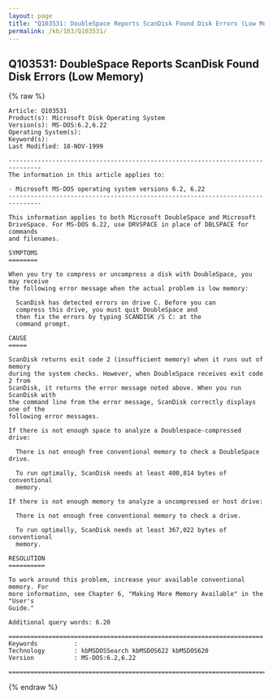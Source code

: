 ```yaml
---
layout: page
title: "Q103531: DoubleSpace Reports ScanDisk Found Disk Errors (Low Memory)"
permalink: /kb/103/Q103531/
---
```


## Q103531: DoubleSpace Reports ScanDisk Found Disk Errors (Low Memory)

{% raw %}

	Article: Q103531
	Product(s): Microsoft Disk Operating System
	Version(s): MS-DOS:6.2,6.22
	Operating System(s): 
	Keyword(s): 
	Last Modified: 18-NOV-1999
	
	-------------------------------------------------------------------------------
	The information in this article applies to:
	
	- Microsoft MS-DOS operating system versions 6.2, 6.22 
	-------------------------------------------------------------------------------
	
	This information applies to both Microsoft DoubleSpace and Microsoft
	DriveSpace. For MS-DOS 6.22, use DRVSPACE in place of DBLSPACE for commands
	and filenames.
	
	SYMPTOMS
	========
	
	When you try to compress or uncompress a disk with DoubleSpace, you may receive
	the following error message when the actual problem is low memory:
	
	  ScanDisk has detected errors on drive C. Before you can
	  compress this drive, you must quit DoubleSpace and
	  then fix the errors by typing SCANDISK /S C: at the
	  command prompt.
	
	CAUSE
	=====
	
	ScanDisk returns exit code 2 (insufficient memory) when it runs out of memory
	during the system checks. However, when DoubleSpace receives exit code 2 from
	ScanDisk, it returns the error message noted above. When you run ScanDisk with
	the command line from the error message, ScanDisk correctly displays one of the
	following error messages.
	
	If there is not enough space to analyze a Doublespace-compressed drive:
	
	  There is not enough free conventional memory to check a DoubleSpace drive.
	
	  To run optimally, ScanDisk needs at least 400,814 bytes of conventional
	  memory.
	
	If there is not enough memory to analyze a uncompressed or host drive:
	
	  There is not enough free conventional memory to check a drive.
	
	  To run optimally, ScanDisk needs at least 367,022 bytes of conventional
	  memory.
	
	RESOLUTION
	==========
	
	To work around this problem, increase your available conventional memory. For
	more information, see Chapter 6, "Making More Memory Available" in the "User's
	Guide."
	
	Additional query words: 6.20
	
	======================================================================
	Keywords          :  
	Technology        : kbMSDOSSearch kbMSDOS622 kbMSDOS620
	Version           : MS-DOS:6.2,6.22
	
	=============================================================================
	

{% endraw %}
